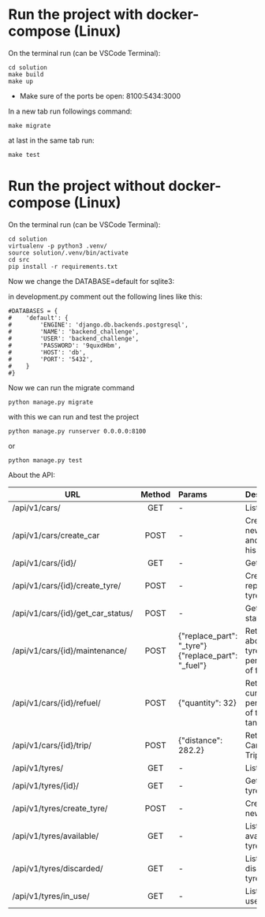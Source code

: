 # Run the project with docker-compose (Linux)

On the terminal run (can be VSCode Terminal):
```
cd solution
make build
make up
```

- Make sure of the ports be open: 8100:5434:3000

In a new tab run followings command:

```
make migrate
```
at last in the same tab run:
```
make test
```

# Run the project without docker-compose (Linux)

On the terminal run (can be VSCode Terminal):
```
cd solution
virtualenv -p python3 .venv/
source solution/.venv/bin/activate
cd src
pip install -r requirements.txt
```

Now we change the DATABASE=default for sqlite3:

in development.py comment out the following lines like this:

```
#DATABASES = {
#    'default': {
#        'ENGINE': 'django.db.backends.postgresql',
#        'NAME': 'backend_challenge',
#        'USER': 'backend_challenge',
#        'PASSWORD': '9quxdHbm',
#        'HOST': 'db',
#        'PORT': '5432',
#    }
#}
```

Now we can run the migrate command

```
python manage.py migrate
```

with this we can run and test the project

```
python manage.py runserver 0.0.0.0:8100
```
or
```
python manage.py test
```

About the API:

| URL                                |  Method  | Params  | Description      |
|------------------------------------|:--------:|:--------|-----------------|
| /api/v1/cars/                      |    GET   |    -    | List all cars         |
| /api/v1/cars/create_car            |    POST  |    -    | Create a new car and return his status |
| /api/v1/cars/{id}/                 |    GET   |    -    | Get one car                  |
| /api/v1/cars/{id}/create_tyre/     |    POST  |    -    | Create or replace tyres      |
| /api/v1/cars/{id}/get_car_status/  |    POST  |    -    | Get car status               |
| /api/v1/cars/{id}/maintenance/     |    POST  |{"replace_part": "_tyre"} <br/> {"replace_part": "_fuel"}   | Return info abouts the tyres or percetage of fuel      |
| /api/v1/cars/{id}/refuel/          |    POST  |{"quantity": 32}  | Return the current percetage of the car tank  |
| /api/v1/cars/{id}/trip/            |    POST  |{"distance": 282.2} | Return the Car and Trip infos      |
| /api/v1/tyres/                     |    GET   |    -             | List all tyres           |
| /api/v1/tyres/{id}/                |    GET   |    -             | Get one tyre             |
| /api/v1/tyres/create_tyre/         |    POST  |    -             | Create a new Tyre        |
| /api/v1/tyres/available/           |    GET   |    -             | List all available tyres |
| /api/v1/tyres/discarded/           |    GET   |    -             | List all discarded tyres |
| /api/v1/tyres/in_use/              |    GET   |    -             | List all in use tyres    |
